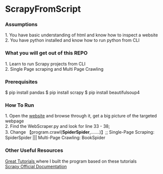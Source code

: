 # ScrapyFromScript
<h3>Assumptions</h3>
1. You have basic understanding of html and know how to inspect a website <br>
2. You have python installed and know how to run python from CLI

<h3>What you will get out of this REPO</h3>
1. Learn to run Scrapy projects from CLI <br>
2. Single Page scraping and Multi Page Crawling 

<h3>Prerequisites</h3>
$ pip install pandas
$ pip install scrapy
$ pip install beautifulsoup4

<h3>How To Run</h3>
1. Open the <a href="http://books.toscrape.com/">website</a> and browse through it, get a big picture of the targeted webpage <br>
2. Find the WebScraper.py and look for line 33 - 38; <br>
3. Change 【program.crawl(<strong>SpiderSpider</strong>,.......)】;; Single-Page Scraping: SpiderSpider ||| Multi-Page Crawling: BookSpider <br>


<h3> Other Useful Resources </h3>
<a href = 'https://letslearnabout.net/tutorial/scrapy-tutorial/python-scrapy-tutorial-for-beginners-01-creating-your-first-spider/' target="_blank"> 
  Great Tutorials </a> where I built the program based on these tutorials <br>
<a href = 'https://docs.scrapy.org/en/latest/index.html' target="_blank"> Scrapy Official Documentation </a>
